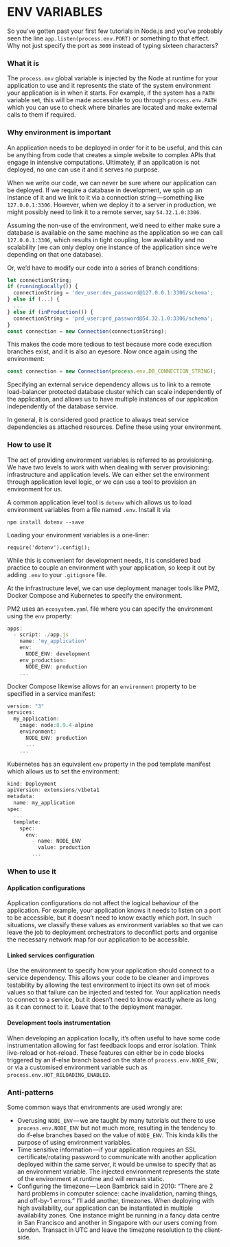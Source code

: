 # ENV VARIABLES

So you’ve gotten past your first few tutorials in Node.js and you’ve probably seen the line `app.listen(process.env.PORT)` or something to that effect. Why not just specify the port as `3000` instead of typing sixteen characters?

### What it is
The `process.env` global variable is injected by the Node at runtime for your application to use and it represents the state of the system environment your application is in when it starts. For example, if the system has a `PATH` variable set, this will be made accessible to you through `process.env.PATH` which you can use to check where binaries are located and make external calls to them if required.

### Why environment is important
An application needs to be deployed in order for it to be useful, and this can be anything from code that creates a simple website to complex APIs that engage in intensive computations. Ultimately, if an application is not deployed, no one can use it and it serves no purpose.

When we write our code, we can never be sure where our application can be deployed. If we require a database in development, we spin up an instance of it and we link to it via a connection string — something like `127.0.0.1:3306`. However, when we deploy it to a server in production, we might possibly need to link it to a remote server, say `54.32.1.0:3306`.

Assuming the non-use of the environment, we’d need to either make sure a database is available on the same machine as the application so we can call `127.0.0.1:3306`, which results in tight coupling, low availability and no scalability (we can only deploy one instance of the application since we’re depending on that one database).

Or, we’d have to modify our code into a series of branch conditions:

```js
let connectionString;
if (runningLocally()) {
  connectionString = 'dev_user:dev_password@127.0.0.1:3306/schema';
} else if (...) {
  ...
} else if (inProduction()) {
  connectionString = 'prd_user:prd_password@54.32.1.0:3306/schema';
}
const connection = new Connection(connectionString);
```

This makes the code more tedious to test because more code execution branches exist, and it is also an eyesore. Now once again using the environment:

```js
const connection = new Connection(process.env.DB_CONNECTION_STRING);
```

Specifying an external service dependency allows us to link to a remote load-balancer protected database cluster which can scale independently of the application, and allows us to have multiple instances of our application independently of the database service.

In general, it is considered good practice to always treat service dependencies as attached resources. Define these using your environment.

### How to use it
The act of providing environment variables is referred to as provisioning. We have two levels to work with when dealing with server provisioning: infrastructure and application levels. We can either set the environment through application level logic, or we can use a tool to provision an environment for us.

A common application level tool is `dotenv` which allows us to load environment variables from a file named `.env`. Install it via

`npm install dotenv --save`

Loading your environment variables is a one-liner:

`require('dotenv').config();`

While this is convenient for development needs, it is considered bad practice to couple an environment with your application, so keep it out by adding `.env` to your `.gitignore` file.

At the infrastructure level, we can use deployment manager tools like PM2, Docker Compose and Kubernetes to specify the environment.

PM2 uses an `ecosystem.yaml` file where you can specify the environment using the `env` property:

```js
apps:
  - script: ./app.js
    name: 'my_application'
    env:
      NODE_ENV: development
    env_production:
      NODE_ENV: production
    ...
```

Docker Compose likewise allows for an `environment` property to be specified in a service manifest:
```js
version: "3"
services:
  my_application:
    image: node:8.9.4-alpine
    environment:
      NODE_ENV: production
      ...
    ...
```

Kubernetes has an equivalent `env` property in the pod template manifest which allows us to set the environment:
```js
kind: Deployment
apiVersion: extensions/v1beta1
metadata:
  name: my_application
spec:
  ...
  template:
    spec:
      env:
        - name: NODE_ENV
          value: production
        ...
```

### When to use it
#### Application configurations
Application configurations do not affect the logical behaviour of the application. For example, your application knows it needs to listen on a port to be accessible, but it doesn’t need to know exactly which port. In such situations, we classify these values as environment variables so that we can leave the job to deployment orchestrators to deconflict ports and organise the necessary network map for our application to be accessible.

#### Linked services configuration
Use the environment to specify how your application should connect to a service dependency. This allows your code to be cleaner and improves testability by allowing the test environment to inject its own set of mock values so that failure can be injected and tested for. Your application needs to connect to a service, but it doesn’t need to know exactly where as long as it can connect to it. Leave that to the deployment manager.

#### Development tools instrumentation
When developing an application locally, it’s often useful to have some code instrumentation allowing for fast feedback loops and error isolation. Think live-reload or hot-reload. These features can either be in code blocks triggered by an if-else branch based on the state of `process.env.NODE_ENV`, or via a customised environment variable such as `process.env.HOT_RELOADING_ENABLED`.

### Anti-patterns
Some common ways that environments are used wrongly are:

 - Overusing `NODE_ENV` — we are taught by many tutorials out there to use `process.env.NODE_ENV` but not much more, resulting in the tendency to do if-else branches based on the value of `NODE_ENV`. This kinda kills the purpose of using environment variables.
 - Time sensitive information — if your application requires an SSL certificate/rotating password to communicate with another application deployed within the same server, it would be unwise to specify that as an environment variable. The injected environment represents the state of the environment at runtime and will remain static.
 - Configuring the timezone — Leon Bambrick said in 2010: “There are 2 hard problems in computer science: cache invalidation, naming things, and off-by-1 errors.” I’ll add another, timezones. When deploying with high availability, our application can be instantiated in multiple availability zones. One instance might be running in a fancy data centre in San Francisco and another in Singapore with our users coming from London. Transact in UTC and leave the timezone resolution to the client-side.
